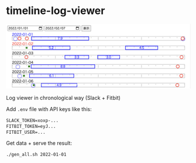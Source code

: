 # timeline-log-viewer

![screen shot](./docs/screenshot.png)

Log viewer in chronological way (Slack + Fitbit)

Add `.env` file with API keys like this:
```
SLACK_TOKEN=xoxp-...
FITBIT_TOKEN=eyJ...
FITBIT_USER=...
```

Get data + serve the result:
```
./gen_all.sh 2022-01-01
```

